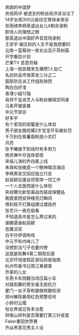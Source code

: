 奔跑的中国梦  
央视网评 被透支的粉丝经济该治治了  
14岁女孩300元偷纹花臂母亲哭诉  
张雨绮李柄熹退出女儿4剩余录制  
职场人的理想之橙  
那英退出中国好声音现场录制  
王安宇 被压抑的人生不是我想要的  
云南一蓝莓地一夜长出百斤茶树菇  
开学重启计划  
芒果TV 恶意剪辑  
上海一居民楼发生爆燃1人坠亡  
名创优品市值蒸发三分之二  
国家防总派工作组赴陕西  
陶白白好准  
香港小姐12强  
易烊千玺说艺人与粉丝像隔空同桌  
马素芹被家暴  
中元节禁忌  
好多宇  
有个爱现的闺蜜是什么体验  
男子朋友圈炫耀2岁宝宝开车被处罚  
千万别在紫薯面粉放小苏打  
月亮  
张予曦接不到戏时有多努力  
杨丞琳牛仔连体穿搭  
宋祖儿演的乔四美上线  
朱珠和张晚意一个眼神暗流涌动  
李柄熹发文回应独立行走  
赵丽颖后援会将暂停一切工作  
一个人去医院是什么体验  
央视曝光新型毒品伪装成保健品  
晚霞里西安钟楼亮灯瞬间  
塔利班不打算组建过渡政府  
张艺兴一直在偷看  
不知道高中是怎么熬过来的  
谢娜感谢赵丽颖  
恶魔法官  
白宇孙伊涵吻戏  
中元节有内味儿了  
没想到当勺子也要内卷  
这就是街舞4第二期观后感  
北京环球度假区游玩防疫指南  
杭州市委书记周江勇被查  
乔家的儿女  
东莞卡车侧翻当场压扁小车  
对跳街舞的男生毫无抵抗力  
厦门一女子穿和服做核酸检测  
郑州解除暴雨红色预警信号  
小胖的云缨  
俗女养成记有多治愈  
钟南山研判是否需要打第三针疫苗  
Faker重回世界赛  
齐焱黑莲花男主人设  
